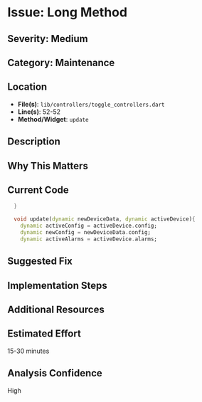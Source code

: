 # Issue: Long Method

## Severity: Medium

## Category: Maintenance

## Location
- **File(s)**: `lib/controllers/toggle_controllers.dart`
- **Line(s)**: 52-52
- **Method/Widget**: `update`

## Description


## Why This Matters


## Current Code
```dart
  }

  void update(dynamic newDeviceData, dynamic activeDevice){
    dynamic activeConfig = activeDevice.config;
    dynamic newConfig = newDeviceData.config;
    dynamic activeAlarms = activeDevice.alarms;
```

## Suggested Fix


## Implementation Steps


## Additional Resources


## Estimated Effort
15-30 minutes

## Analysis Confidence
High
